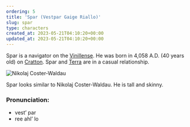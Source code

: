 ```yaml
---
ordering: 5
title: 'Spar (Vestpar Gaige Riallo)'
slug: spar
type: characters
created_at: 2023-05-21T04:10:20+00:00
updated_at: 2023-05-21T04:10:20+00:00
---
```

Spar is a navigator on the [Vinillense](/category/spaceships/vinillense). He was born in 4,058 A.D. (40 years old) on [Cratton](/category/planets-cities/cratton). Spar and [Terra](/category/characters/terra) are in a casual relationship.

![Nikolaj Coster-Waldau](/assets/entries/nikolaj-coster-waldau.jpg)

Spar looks similar to Nikolaj Coster-Waldau. He is tall and skinny.

### Pronunciation:
- vest’ par
- ree ahl’ lo
